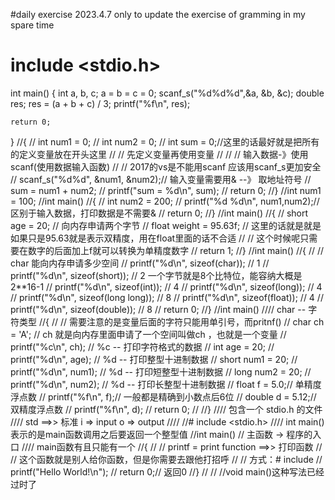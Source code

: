 #daily exercise 2023.4.7
only to update the exercise of  gramming in my spare time
# include <stdio.h>
int  main()
{
	int a, b, c;
	a = b = c = 0;
	scanf_s("%d%d%d",&a, &b, &c);
	double res;
	res = (a + b + c) / 3;
	printf("%f\n", res);

	return 0;

}
//{
//	int num1 = 0;
//	int num2 = 0;
//	int sum = 0;//这里的话最好就是把所有的定义变量放在开头这里
//	// 先定义变量再使用变量
//
//	// 输入数据-》使用scanf(使用数据输入函数)
//	// 2017的vs是不能用scanf 应该用scanf_s更加安全
//	scanf_s("%d%d", &num1, &num2);// 输入变量需要用& --》 取地址符号
//	sum = num1 + num2;
//	printf("sum = %d\n", sum);
//	return 0;
//}
//int num1 = 100;
//int main()
//{
//	int num2 = 200;
//	printf("%d %d\n", num1,num2);// 区别于输入数据，打印数据是不需要&
//	return 0;
//}
//int main()
//{
//	short age = 20; // 向内存申请两个字节
//	float weight = 95.63f; // 这里的话就是就是如果只是95.63就是表示双精度，用在float里面的话不合适
//	                      // 这个时候呢只需要在数字的后面加上f就可以转换为单精度数字
//	return 1;
//}
//int main()
//{
//	// char 能向内存申请多少空间
//	printf("%d\n", sizeof(char)); // 1
//	printf("%d\n", sizeof(short)); // 2  一个字节就是8个比特位，能容纳大概是2**16-1
//	printf("%d\n", sizeof(int)); // 4
//	printf("%d\n", sizeof(long)); // 4
//	printf("%d\n", sizeof(long long)); // 8
//	printf("%d\n", sizeof(float)); // 4
//	printf("%d\n", sizeof(double)); // 8
//	return 0;
//}
//int main()
//// char -- 字符类型
//{
//	// 需要注意的是变量后面的字符只能用单引号，而pritnf()
//	char ch = 'A'; // ch 就是向内存里面申请了一个空间叫做ch ，也就是一个变量
//	printf("%c\n", ch); // %c -- 打印字符格式的数据
//	int age = 20;
//	printf("%d\n", age); // %d -- 打印整型十进制数据
//	short num1 = 20;
//	printf("%d\n", num1); // %d -- 打印短整型十进制数据
//	long num2 = 20;
//	printf("%d\n", num2); // %d -- 打印长整型十进制数据
//	float f = 5.0;//  单精度浮点数
//	printf("%f\n", f);// 一般都是精确到小数点后6位
//	double d = 5.12;// 双精度浮点数
//	printf("%f\n", d);
//	return 0;
//
//}
//// 包含一个 stdio.h 的文件
//// std ==>> 标准 i => input o => output
////
//# include <stdio.h>
//// int main() 表示的是main函数调用之后要返回一个整型值
//int main() // 主函数 -> 程序的入口
//// main函数有且只能有一个
//{
//	// printf = print function ==>> 打印函数
//	// 这个函数就是别人给你函数，但是你需要去跟他打招呼
//	// 方式：# include
//	printf("Hello World!\n");
//	return 0;// 返回0
//}
//
// //void main()这种写法已经过时了
